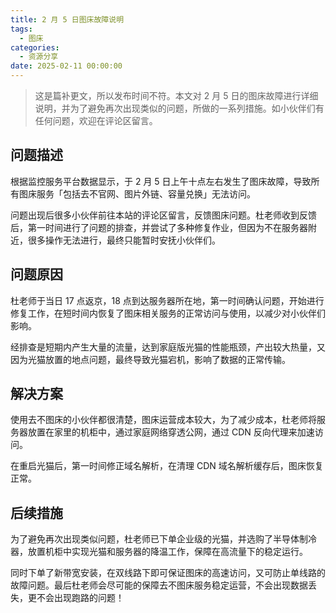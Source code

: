 ```yaml
---
title: 2 月 5 日图床故障说明
tags:
  - 图床
categories:
  - 资源分享
date: 2025-02-11 00:00:00
---
```


> 这是篇补更文，所以发布时间不符。本文对 2 月 5 日的图床故障进行详细说明，并为了避免再次出现类似的问题，所做的一系列措施。如小伙伴们有任何问题，欢迎在评论区留言。

<!-- more -->

## 问题描述

根据监控服务平台数据显示，于 2 月 5 日上午十点左右发生了图床故障，导致所有图床服务「包括去不官网、图片外链、容量兑换」无法访问。

问题出现后很多小伙伴前往本站的评论区留言，反馈图床问题。杜老师收到反馈后，第一时间进行了问题的排查，并尝试了多种修复作业，但因为不在服务器附近，很多操作无法进行，最终只能暂时安抚小伙伴们。

## 问题原因

杜老师于当日 17 点返京，18 点到达服务器所在地，第一时间确认问题，开始进行修复工作，在短时间内恢复了图床相关服务的正常访问与使用，以减少对小伙伴们影响。

经排查是短期内产生大量的流量，达到家庭版光猫的性能瓶颈，产出较大热量，又因为光猫放置的地点问题，最终导致光猫宕机，影响了数据的正常传输。

## 解决方案

使用去不图床的小伙伴都很清楚，图床运营成本较大，为了减少成本，杜老师将服务器放置在家里的机柜中，通过家庭网络穿透公网，通过 CDN 反向代理来加速访问。

在重启光猫后，第一时间修正域名解析，在清理 CDN 域名解析缓存后，图床恢复正常。

## 后续措施

为了避免再次出现类似问题，杜老师已下单企业级的光猫，并选购了半导体制冷器，放置机柜中实现光猫和服务器的降温工作，保障在高流量下的稳定运行。

同时下单了新带宽安装，在双线路下即可保证图床的高速访问，又可防止单线路的故障问题。最后杜老师会尽可能的保障去不图床服务稳定运营，不会出现数据丢失，更不会出现跑路的问题！